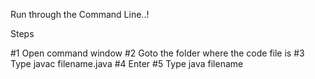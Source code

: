 
Run through the Command Line..!

Steps

#1 Open command window
#2 Goto the folder where the code file is
#3 Type javac filename.java
#4 Enter
#5 Type java filename
